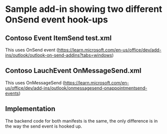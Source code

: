 # Sample add-in showing two different OnSend event hook-ups

## Contoso Event ItemSend test.xml

This uses OnSend event (https://learn.microsoft.com/en-us/office/dev/add-ins/outlook/outlook-on-send-addins?tabs=windows)

## Contoso LauchEvent OnMessageSend.xml

This uses OnMessageSend (https://learn.microsoft.com/en-us/office/dev/add-ins/outlook/onmessagesend-onappointmentsend-events)

## Implementation

The backend code for both manifests is the same, the only difference is in the way the send event is hooked up.

